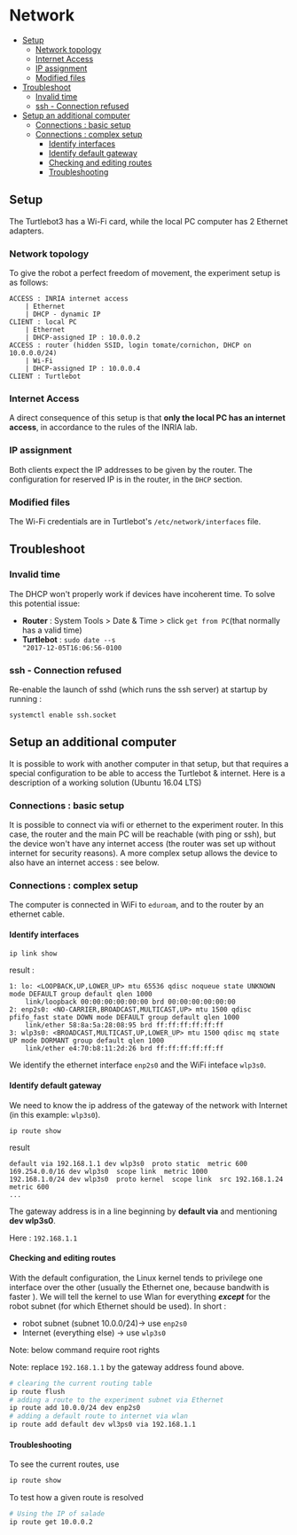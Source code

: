 # Network

- [Setup](#setup)
    - [Network topology](#network-topology)
    - [Internet Access](#internet-access)
    - [IP assignment](#ip-assignment)
    - [Modified files](#modified-files)
- [Troubleshoot](#troubleshoot)
    - [Invalid time](#invalid-time)
    - [ssh - Connection refused](#ssh---connection-refused)
- [Setup an additional computer](#setup-an-additional-computer)
    - [Connections : basic setup](#connections-basic-setup)
    - [Connections : complex setup](#connections-complex-setup)
        - [Identify interfaces](#identify-interfaces)
        - [Identify default gateway](#identify-default-gateway)
        - [Checking and editing routes](#checking-and-editing-routes)
        - [Troubleshooting](#troubleshooting)
## Setup

The Turtlebot3 has a Wi-Fi card, while the local PC computer has 2 Ethernet adapters.

### Network topology

To give the robot a perfect freedom of movement, the experiment setup is as follows:
```
ACCESS : INRIA internet access 
    | Ethernet
    | DHCP - dynamic IP
CLIENT : local PC 
    | Ethernet
    | DHCP-assigned IP : 10.0.0.2
ACCESS : router (hidden SSID, login tomate/cornichon, DHCP on 10.0.0.0/24)
    | Wi-Fi
    | DHCP-assigned IP : 10.0.0.4
CLIENT : Turtlebot
```

### Internet Access
A direct consequence of this setup is that **only the local PC has an internet access**, in accordance to the rules of the INRIA lab.

### IP assignment

Both clients expect the IP addresses to be given by the router. The configuration for reserved IP is in the router, in the `DHCP` section.



### Modified files

The Wi-Fi credentials are in Turtlebot's `/etc/network/interfaces` file.

## Troubleshoot

### Invalid time

The DHCP won't properly work if devices have incoherent time. To solve this potential issue: 
- **Router** : System Tools > Date & Time > click `get from PC`(that normally has a valid time)
- **Turtlebot** : <code>sudo date --s "2017-12-05T16:06:56-0100</code>

### ssh - Connection refused 

Re-enable the launch of sshd (which runs the ssh server) at startup by running : 

```systemctl enable ssh.socket```

## Setup an additional computer

It is possible to work with another computer in that setup, but that requires a special configuration to be able to access the Turtlebot & internet.
Here is a description of a working solution (Ubuntu 16.04 LTS)

### Connections : basic setup

It is possible to connect via wifi or ethernet to the experiment router. In this case, the router and the main PC will be reachable (with ping or ssh), but the device won't have any internet access (the router was set up without internet for security reasons).
A more complex setup allows the device to also have an internet access : see below.

### Connections : complex setup

The computer is connected in WiFi to `eduroam`, and to the router by an ethernet cable.

#### Identify interfaces

```sh
ip link show
```
result : 
```
1: lo: <LOOPBACK,UP,LOWER_UP> mtu 65536 qdisc noqueue state UNKNOWN mode DEFAULT group default qlen 1000
    link/loopback 00:00:00:00:00:00 brd 00:00:00:00:00:00
2: enp2s0: <NO-CARRIER,BROADCAST,MULTICAST,UP> mtu 1500 qdisc pfifo_fast state DOWN mode DEFAULT group default qlen 1000
    link/ether 58:8a:5a:28:08:95 brd ff:ff:ff:ff:ff:ff
3: wlp3s0: <BROADCAST,MULTICAST,UP,LOWER_UP> mtu 1500 qdisc mq state UP mode DORMANT group default qlen 1000
    link/ether e4:70:b8:11:2d:26 brd ff:ff:ff:ff:ff:ff
```
We identify the ethernet interface `enp2s0` and the WiFi inteface `wlp3s0`.

#### Identify default gateway

We need to know the ip address of the gateway of the network with Internet (in this example: `wlp3s0`).
```
ip route show
```
result
```
default via 192.168.1.1 dev wlp3s0  proto static  metric 600 
169.254.0.0/16 dev wlp3s0  scope link  metric 1000 
192.168.1.0/24 dev wlp3s0  proto kernel  scope link  src 192.168.1.24  metric 600
...
```
The gateway address is in a line beginning by **default via** and mentioning **dev wlp3s0**. 

Here : `192.168.1.1`

#### Checking and editing routes

With the default configuration, the Linux kernel tends to privilege one interface over the other (usually the Ethernet one, because bandwith is faster ). We will tell the kernel to use Wlan for everything **_except_** for the robot subnet (for which Ethernet should be used). In short :
- robot subnet (subnet 10.0.0/24)-> use `enp2s0`
- Internet (everything else) -> use `wlp3s0`

Note: below command require root rights

Note: replace `192.168.1.1` by the gateway address found above.

```sh
# clearing the current routing table
ip route flush
# adding a route to the experiment subnet via Ethernet
ip route add 10.0.0/24 dev enp2s0
# adding a default route to internet via wlan
ip route add default dev wl3ps0 via 192.168.1.1
```

#### Troubleshooting
To see the current routes, use
```sh
ip route show
```

To test how a given route is resolved
```sh
# Using the IP of salade
ip route get 10.0.0.2
```